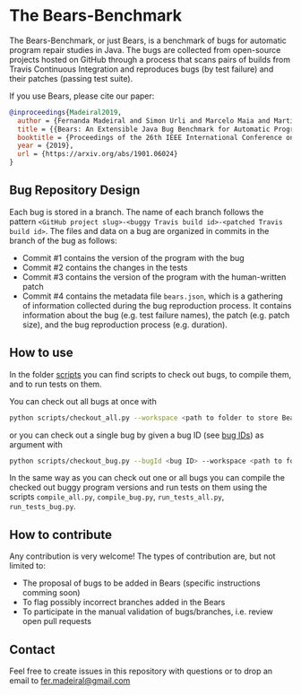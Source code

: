 # The Bears-Benchmark

The Bears-Benchmark, or just Bears, is a benchmark of bugs for automatic program repair studies in Java.
The bugs are collected from open-source projects hosted on GitHub through a process that scans pairs of builds from Travis Continuous Integration and reproduces bugs (by test failure) and their patches (passing test suite).

If you use Bears, please cite our paper:

```bibtex
@inproceedings{Madeiral2019,
  author = {Fernanda Madeiral and Simon Urli and Marcelo Maia and Martin Monperrus},
  title = {{Bears: An Extensible Java Bug Benchmark for Automatic Program Repair Studies}},
  booktitle = {Proceedings of the 26th IEEE International Conference on Software Analysis, Evolution and Reengineering (SANER '19)},
  year = {2019},
  url = {https://arxiv.org/abs/1901.06024}
}
```

## Bug Repository Design

Each bug is stored in a branch.
The name of each branch follows the pattern `<GitHub project slug>-<buggy Travis build id>-<patched Travis build id>`.
The files and data on a bug are organized in commits in the branch of the bug as follows:

- Commit #1 contains the version of the program with the bug
- Commit #2 contains the changes in the tests
- Commit #3 contains the version of the program with the human-written patch
- Commit #4 contains the metadata file `bears.json`, which is a gathering of information collected during the bug reproduction process. It contains information about the bug (e.g. test failure names), the patch (e.g. patch size), and the bug reproduction process (e.g. duration).

## How to use

In the folder [scripts](scripts/) you can find scripts to check out bugs, to compile them, and to run tests on them.

You can check out all bugs at once with

```bash
python scripts/checkout_all.py --workspace <path to folder to store Bears bugs>
```

or you can check out a single bug by given a bug ID (see [bug IDs](https://bears-bugs.github.io/bears-benchmark)) as argument with

```bash
python scripts/checkout_bug.py --bugId <bug ID> --workspace <path to folder to store Bears bugs>
```

In the same way as you can check out one or all bugs you can compile the checked out buggy program versions and run tests on them using the scripts `compile_all.py`, `compile_bug.py`, `run_tests_all.py`, `run_tests_bug.py`.

## How to contribute

Any contribution is very welcome! The types of contribution are, but not limited to:

- The proposal of bugs to be added in Bears (specific instructions comming soon)
- To flag possibly incorrect branches added in the Bears
- To participate in the manual validation of bugs/branches, i.e. review open pull requests

## Contact

Feel free to create issues in this repository with questions or to drop an email to fer.madeiral@gmail.com
